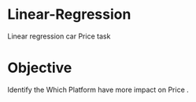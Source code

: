 # Linear-Regression
Linear regression car Price task

# Objective
 Identify the Which Platform have more impact on Price .
 
 
